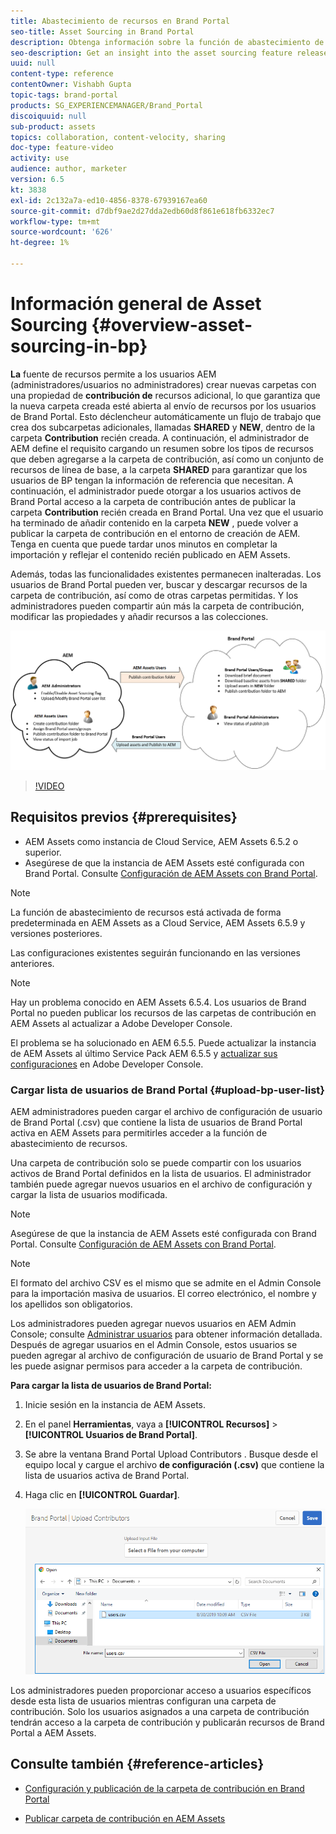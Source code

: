 ```yaml
---
title: Abastecimiento de recursos en Brand Portal
seo-title: Asset Sourcing in Brand Portal
description: Obtenga información sobre la función de abastecimiento de recursos lanzada en Adobe Experience Manager Assets Brand Portal.
seo-description: Get an insight into the asset sourcing feature released in the Adobe Experience Manager Assets Brand Portal.
uuid: null
content-type: reference
contentOwner: Vishabh Gupta
topic-tags: brand-portal
products: SG_EXPERIENCEMANAGER/Brand_Portal
discoiquuid: null
sub-product: assets
topics: collaboration, content-velocity, sharing
doc-type: feature-video
activity: use
audience: author, marketer
version: 6.5
kt: 3838
exl-id: 2c132a7a-ed10-4856-8378-67939167ea60
source-git-commit: d7dbf9ae2d27dda2edb60d8f861e618fb6332ec7
workflow-type: tm+mt
source-wordcount: '626'
ht-degree: 1%

---
```


# Información general de Asset Sourcing {#overview-asset-sourcing-in-bp}

**La** fuente de recursos permite a los usuarios AEM (administradores/usuarios no administradores) crear nuevas carpetas con una propiedad de  **contribución de** recursos adicional, lo que garantiza que la nueva carpeta creada esté abierta al envío de recursos por los usuarios de Brand Portal. Esto déclencheur automáticamente un flujo de trabajo que crea dos subcarpetas adicionales, llamadas **SHARED** y **NEW**, dentro de la carpeta **Contribution** recién creada. A continuación, el administrador de AEM define el requisito cargando un resumen sobre los tipos de recursos que deben agregarse a la carpeta de contribución, así como un conjunto de recursos de línea de base, a la carpeta **SHARED** para garantizar que los usuarios de BP tengan la información de referencia que necesitan. A continuación, el administrador puede otorgar a los usuarios activos de Brand Portal acceso a la carpeta de contribución antes de publicar la carpeta **Contribution** recién creada en Brand Portal. Una vez que el usuario ha terminado de añadir contenido en la carpeta **NEW** , puede volver a publicar la carpeta de contribución en el entorno de creación de AEM. Tenga en cuenta que puede tardar unos minutos en completar la importación y reflejar el contenido recién publicado en AEM Assets.

Además, todas las funcionalidades existentes permanecen inalteradas. Los usuarios de Brand Portal pueden ver, buscar y descargar recursos de la carpeta de contribución, así como de otras carpetas permitidas. Y los administradores pueden compartir aún más la carpeta de contribución, modificar las propiedades y añadir recursos a las colecciones.

![Abastecimiento de recursos de Brand Portal](assets/asset-sourcing.png)

>[!VIDEO](https://video.tv.adobe.com/v/29365/?quality=12)

## Requisitos previos {#prerequisites}

* AEM Assets como instancia de Cloud Service, AEM Assets 6.5.2 o superior.
* Asegúrese de que la instancia de AEM Assets esté configurada con Brand Portal. Consulte [Configuración de AEM Assets con Brand Portal](../using/configure-aem-assets-with-brand-portal.md).

<!--
* Ensure that your Brand Portal tenant is configured with one AEM Assets author instance.
-->

>[!NOTE]
>
>La función de abastecimiento de recursos está activada de forma predeterminada en AEM Assets as a Cloud Service, AEM Assets 6.5.9 y versiones posteriores.
>
>Las configuraciones existentes seguirán funcionando en las versiones anteriores.

>[!NOTE]
>
>Hay un problema conocido en AEM Assets 6.5.4. Los usuarios de Brand Portal no pueden publicar los recursos de las carpetas de contribución en AEM Assets al actualizar a Adobe Developer Console.
>
>El problema se ha solucionado en AEM 6.5.5. Puede actualizar la instancia de AEM Assets al último Service Pack AEM 6.5.5 y [actualizar sus configuraciones](https://experienceleague.adobe.com/docs/experience-manager-65/assets/brandportal/configure-aem-assets-with-brand-portal.html#upgrade-integration-65) en Adobe Developer Console.

<!--

>For immediate fix on AEM 6.5.4, it is recommended to [download the hotfix](https://www.adobeaemcloud.com/content/marketplace/marketplaceProxy.html?packagePath=/content/companies/public/adobe/packages/cq650/hotfix/cq-6.5.0-hotfix-33041) and install on your author instance.
-->

<!--
## Configure Asset Sourcing {#configure-asset-sourcing}

**Asset Sourcing** is configured from within the AEM Assets author instance. The administrators can enable the Asset Sourcing feature flag configuration from the **AEM Web Console Configuration** and upload the active Brand Portal users list in **AEM Assets**.

>[!NOTE]
>
>Asset Sourcing is by default enabled on AEM Assets as a Cloud Service. The AEM administrator can directly upload the active Brand Portal users to allow them access to the Asset Sourcing feature.

>[!NOTE]
>
>Before you begin with the configuration, ensure that your AEM Assets instance is configured with Brand Portal. See, [Configure AEM Assets with Brand Portal](../using/configure-aem-assets-with-brand-portal.md). 

The following video demonstrates, how to configure Asset Sourcing on your AEM Assets author instance:

>[!VIDEO](https://video.tv.adobe.com/v/29771)
-->

<!--
### Enable Asset Sourcing {#enable-asset-sourcing}

AEM administrators can enable the Asset Sourcing feature flag from within the AEM Web Console Configuration (a.k.a Configuration Manager).

>[!NOTE]
>
>This step is not applicable for AEM Assets as a Cloud Service.


**To enable Asset Sourcing:**
1. Log in to your AEM Assets author instance and open Configuration Manager. 
Default URL: http:// localhost:4502/system/console/configMgr.
1. Search using the keyword **Asset Sourcing** to locate **[!UICONTROL Asset Sourcing Feature Flag Config]**.
1. Click **[!UICONTROL Asset Sourcing Feature Flag Config]** to open the configuration window.
1. Select the **[!UICONTROL feature.flag.active.status]** check box.
1. Click **[!UICONTROL Save]**.

![](assets/enable-asset-sourcing.png)
-->


### Cargar lista de usuarios de Brand Portal {#upload-bp-user-list}

AEM administradores pueden cargar el archivo de configuración de usuario de Brand Portal (.csv) que contiene la lista de usuarios de Brand Portal activa en AEM Assets para permitirles acceder a la función de abastecimiento de recursos.

Una carpeta de contribución solo se puede compartir con los usuarios activos de Brand Portal definidos en la lista de usuarios. El administrador también puede agregar nuevos usuarios en el archivo de configuración y cargar la lista de usuarios modificada.

>[!NOTE]
>
>Asegúrese de que la instancia de AEM Assets esté configurada con Brand Portal. Consulte [Configuración de AEM Assets con Brand Portal](../using/configure-aem-assets-with-brand-portal.md).

>[!NOTE]
>
>El formato del archivo CSV es el mismo que se admite en el Admin Console para la importación masiva de usuarios. El correo electrónico, el nombre y los apellidos son obligatorios.

Los administradores pueden agregar nuevos usuarios en AEM Admin Console; consulte [Administrar usuarios](brand-portal-adding-users.md) para obtener información detallada. Después de agregar usuarios en el Admin Console, estos usuarios se pueden agregar al archivo de configuración de usuario de Brand Portal y se les puede asignar permisos para acceder a la carpeta de contribución.

**Para cargar la lista de usuarios de Brand Portal:**

1. Inicie sesión en la instancia de AEM Assets.
1. En el panel **Herramientas**, vaya a **[!UICONTROL Recursos]** > **[!UICONTROL Usuarios de Brand Portal]**.

1. Se abre la ventana Brand Portal Upload Contributors .
Busque desde el equipo local y cargue el archivo **de configuración (.csv)** que contiene la lista de usuarios activa de Brand Portal.
1. Haga clic en **[!UICONTROL Guardar]**.

   ![](assets/upload-user-list2.png)


Los administradores pueden proporcionar acceso a usuarios específicos desde esta lista de usuarios mientras configuran una carpeta de contribución. Solo los usuarios asignados a una carpeta de contribución tendrán acceso a la carpeta de contribución y publicarán recursos de Brand Portal a AEM Assets.

## Consulte también {#reference-articles}

* [Configuración y publicación de la carpeta de contribución en Brand Portal](brand-portal-publish-contribution-folder-to-brand-portal.md)

* [Publicar carpeta de contribución en AEM Assets](brand-portal-publish-contribution-folder-to-aem-assets.md)
